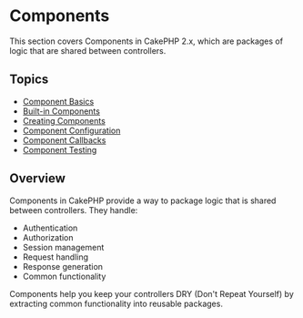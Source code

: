# Components

This section covers Components in CakePHP 2.x, which are packages of logic that are shared between controllers.

## Topics

- [Component Basics](./component-basics.md)
- [Built-in Components](./built-in-components.md)
- [Creating Components](./creating-components.md)
- [Component Configuration](./component-configuration.md)
- [Component Callbacks](./component-callbacks.md)
- [Component Testing](./component-testing.md)

## Overview

Components in CakePHP provide a way to package logic that is shared between controllers. They handle:

- Authentication
- Authorization
- Session management
- Request handling
- Response generation
- Common functionality

Components help you keep your controllers DRY (Don't Repeat Yourself) by extracting common functionality into reusable packages. 